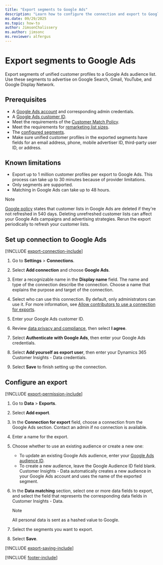 ```yaml
---
title: "Export segments to Google Ads"
description: "Learn how to configure the connection and export to Google Ads."
ms.date: 09/29/2025
ms.topic: how-to
author: JimsonChalissery
ms.author: jimsonc
ms.reviewer: alfergus
---
```


# Export segments to Google Ads

Export segments of unified customer profiles to a Google Ads audience list. Use these segments to advertise on Google Search, Gmail, YouTube, and Google Display Network.

## Prerequisites

- A [Google Ads account](https://ads.google.com/) and corresponding admin credentials.
- A [Google Ads customer ID](https://support.google.com/google-ads/answer/1704344).
- Meet the requirements of the [Customer Match Policy](https://support.google.com/adspolicy/answer/6299717).
- Meet the requirements for [remarketing list sizes](https://support.google.com/google-ads/answer/7558048).
- The [configured segments](segments.md).
- Make sure unified customer profiles in the exported segments have fields for an email address, phone, mobile advertiser ID, third-party user ID, or address.

## Known limitations

- Export up to 1 million customer profiles per export to Google Ads. This process can take up to 30 minutes because of provider limitations.
- Only segments are supported.
- Matching in Google Ads can take up to 48 hours.

> [!NOTE]
> [Google policy](https://ads-developers.googleblog.com/2025/02/update-to-customer-match-membership.html) states that customer lists in Google Ads are deleted if they're not refreshed in 540 days. Deleting unrefreshed customer lists can affect your Google Ads campaigns and advertising strategies. Rerun the export periodically to refresh your customer lists.

## Set up connection to Google Ads

[!INCLUDE [export-connection-include](includes/export-connection-admn.md)]

1. Go to **Settings** > **Connections**.

1. Select **Add connection** and choose **Google Ads**.

1. Enter a recognizable name in the **Display name** field. The name and type of the connection describe the connection. Choose a name that explains the purpose and target of the connection.

1. Select who can use this connection. By default, only administrators can use it. For more information, see [Allow contributors to use a connection for exports](connections.md#allow-contributors-to-use-a-connection-for-exports).

1. Enter your Google Ads customer ID.

1. Review [data privacy and compliance](connections.md#data-privacy-and-compliance), then select **I agree**.

1. Select **Authenticate with Google Ads**, then enter your Google Ads credentials.

1. Select **Add yourself as export user**, then enter your Dynamics 365 Customer Insights - Data credentials.

1. Select **Save** to finish setting up the connection.

## Configure an export

[!INCLUDE [export-permission-include](includes/export-permission.md)]

1. Go to **Data** > **Exports**.

1. Select **Add export**.

1. In the **Connection for export** field, choose a connection from the Google Ads section. Contact an admin if no connection is available.

1. Enter a name for the export.

1. Choose whether to use an existing audience or create a new one:
   - To update an existing Google Ads audience, enter your [Google Ads audience ID](https://support.google.com/google-ads/answer/7558048?hl=en#:~:text=Audience%20lists%20is%20a%20section,Display%20Network%20through%20remarketing%20campaigns).
   - To create a new audience, leave the Google Audience ID field blank. Customer Insights - Data automatically creates a new audience in your Google Ads account and uses the name of the exported segment.

1. In the **Data matching** section, select one or more data fields to export, and select the field that represents the corresponding data fields in Customer Insights - Data.

   > [!NOTE]
   > All personal data is sent as a hashed value to Google.

1. Select the segments you want to export.

1. Select **Save**.

[!INCLUDE [export-saving-include](includes/export-saving.md)]

[!INCLUDE [footer-include](includes/footer-banner.md)]
